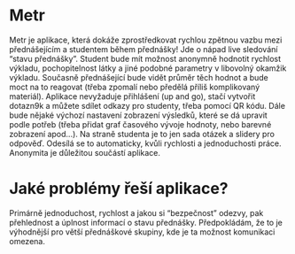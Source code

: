 # Metr
Metr je aplikace, která dokáže zprostředkovat rychlou zpětnou vazbu mezi přednášejícím a studentem během přednášky!
Jde o nápad live sledování “stavu přednášky”. Student bude mít možnost anonymně hodnotit rychlost výkladu, pochopitelnost látky a jiné podobné parametry v libovolný okamžik výkladu. Současně přednášející bude vidět průměr těch hodnot a bude moct na to reagovat (třeba zpomalí nebo předělá příliš komplikovaný materiál).
Aplikace nevyžaduje přihlášení (up and go), stačí vytvořit dotazn9k a můžete sdílet odkazy pro studenty, třeba pomocí QR kódu. Dále bude nějaké výchozí nastavení zobrazení výsledků, které se dá upravit podle potřeb (třeba přidat graf časového vývoje hodnoty, nebo barevné zobrazení apod...). Na straně studenta je to jen sada otázek a slidery pro odpověď. Odesílá se to automaticky, kvůli rychlosti a jednoduchosti práce. Anonymita je důležitou součástí aplikace.

# Jaké problémy řeší aplikace?
Primárně jednoduchost, rychlost a jakou si “bezpečnost” odezvy, pak přehlednost a úplnost informací o stavu přednášky. Předpokládám, že to je výhodnější pro větší přednáškové skupiny, kde je ta možnost komunikaci omezena.
